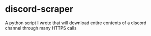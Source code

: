# discord-scraper
A python script I wrote that will download entire contents of a discord channel through many HTTPS calls
